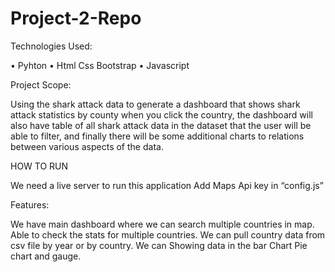 # Project-2-Repo
Technologies Used:

•	Pyhton
•	Html Css Bootstrap
•	Javascript

Project Scope:

Using the shark attack data to generate a dashboard that shows shark attack statistics by
county when you click the country, the dashboard will also have table of all shark attack data in
the dataset that the user will be able to filter, and finally there will be some additional charts to
relations between various aspects of the data.

HOW TO RUN

We need a live server to run this application
Add Maps Api key in “config.js”

Features:

We have main dashboard where we can search multiple countries in map.
Able to check the stats for multiple countries.
We can pull country data from csv file by year or by country.
We can Showing data in the bar Chart Pie chart and gauge.


